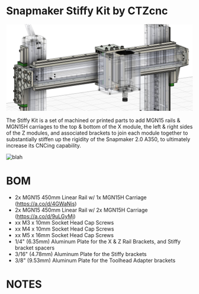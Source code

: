 # Snapmaker Stiffy Kit by CTZcnc

![StiffyKit-Machined-Isolated-Screenshot](/profile/stiffy.jpg)

The Stiffy Kit is a set of machined or printed parts to add MGN15 rails & MGN15H carriages to the top & bottom of the X module, the left & right sides of the Z modules, and associated brackets to join each module together to substantially stiffen up the rigidity of the Snapmaker 2.0 A350, to ultimately increase its CNCing capability.

![blah](./profile/xassembly.gif)

# BOM

- 2x MGN15 450mm Linear Rail w/ 1x MGN15H Carriage (https://a.co/d/4GWaNjs)
- 2x MGN15 450mm Linear Rail w/ 2x MGN15H Carriage (https://a.co/d/9uLGyMj)
- xx M3 x 10mm Socket Head Cap Screws
- xx M4 x 10mm Socket Head Cap Screws
- xx M5 x 16mm Socket Head Cap Screws
- 1/4" (6.35mm) Aluminum Plate for the X & Z Rail Brackets, and Stiffy bracket spacers
- 3/16" (4.78mm) Aluminum Plate for the Stiffy brackets
- 3/8" (9.53mm) Aluminum Plate for the Toolhead Adapter brackets

# NOTES
